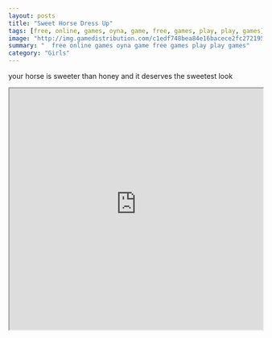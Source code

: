 ```yaml
---
layout: posts
title: "Sweet Horse Dress Up"
tags: [free, online, games, oyna, game, free, games, play, play, games]
image: "http://img.gamedistribution.com/c1edf748bea84e16bacece2fc2721959.jpg"
summary: "  free online games oyna game free games play play games"
category: "Girls"
---
```


your horse is sweeter than honey and it deserves the sweetest look

<iframe width="100%" height="480px;" src="http://flash.gamedistribution.com?game=c1edf748bea84e16bacece2fc2721959"></iframe>